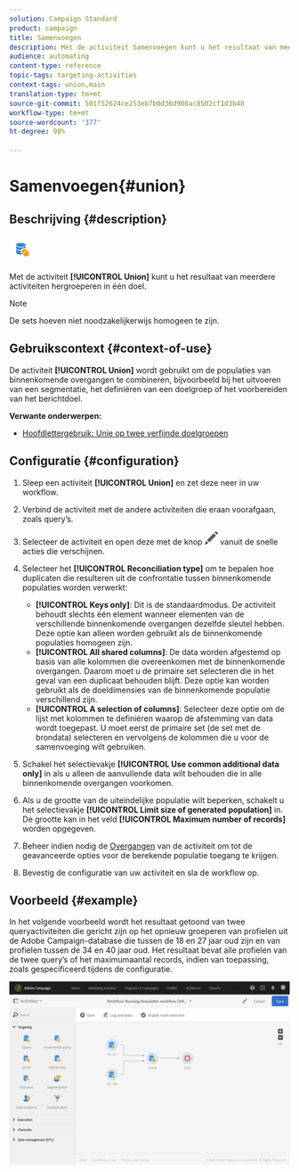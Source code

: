 ```yaml
---
solution: Campaign Standard
product: campaign
title: Samenvoegen
description: Met de activiteit Samenvoegen kunt u het resultaat van meerdere activiteiten hergroeperen in één doel.
audience: automating
content-type: reference
topic-tags: targeting-activities
context-tags: union,main
translation-type: tm+mt
source-git-commit: 501f52624ce253eb7b0d36d908ac8502cf1d3b48
workflow-type: tm+mt
source-wordcount: '377'
ht-degree: 98%

---
```



# Samenvoegen{#union}

## Beschrijving {#description}

![](assets/union.png)

Met de activiteit **[!UICONTROL Union]** kunt u het resultaat van meerdere activiteiten hergroeperen in één doel.

>[!NOTE]
>
>De sets hoeven niet noodzakelijkerwijs homogeen te zijn.

## Gebruikscontext {#context-of-use}

De activiteit **[!UICONTROL Union]** wordt gebruikt om de populaties van binnenkomende overgangen te combineren, bijvoorbeeld bij het uitvoeren van een segmentatie, het definiëren van een doelgroep of het voorbereiden van het berichtdoel.

**Verwante onderwerpen:**

* [Hoofdlettergebruik: Unie op twee verfijnde doelgroepen](../../automating/using/union-on-two-refined-audiences.md)

## Configuratie {#configuration}

1. Sleep een activiteit **[!UICONTROL Union]** en zet deze neer in uw workflow.
1. Verbind de activiteit met de andere activiteiten die eraan voorafgaan, zoals query’s.
1. Selecteer de activiteit en open deze met de knop ![](assets/edit_darkgrey-24px.png) vanuit de snelle acties die verschijnen.
1. Selecteer het **[!UICONTROL Reconciliation type]** om te bepalen hoe duplicaten die resulteren uit de confrontatie tussen binnenkomende populaties worden verwerkt:

   * **[!UICONTROL Keys only]**: Dit is de standaardmodus. De activiteit behoudt slechts één element wanneer elementen van de verschillende binnenkomende overgangen dezelfde sleutel hebben. Deze optie kan alleen worden gebruikt als de binnenkomende populaties homogeen zijn.
   * **[!UICONTROL All shared columns]**: De data worden afgestemd op basis van alle kolommen die overeenkomen met de binnenkomende overgangen. Daarom moet u de primaire set selecteren die in het geval van een duplicaat behouden blijft. Deze optie kan worden gebruikt als de doeldimensies van de binnenkomende populatie verschillend zijn.
   * **[!UICONTROL A selection of columns]**: Selecteer deze optie om de lijst met kolommen te definiëren waarop de afstemming van data wordt toegepast. U moet eerst de primaire set (de set met de brondata) selecteren en vervolgens de kolommen die u voor de samenvoeging wilt gebruiken.

1. Schakel het selectievakje **[!UICONTROL Use common additional data only]** in als u alleen de aanvullende data wilt behouden die in alle binnenkomende overgangen voorkomen.
1. Als u de grootte van de uiteindelijke populatie wilt beperken, schakelt u het selectievakje **[!UICONTROL Limit size of generated population]** in. De grootte kan in het veld **[!UICONTROL Maximum number of records]** worden opgegeven.
1. Beheer indien nodig de [Overgangen](../../automating/using/activity-properties.md) van de activiteit om tot de geavanceerde opties voor de berekende populatie toegang te krijgen.
1. Bevestig de configuratie van uw activiteit en sla de workflow op.

## Voorbeeld {#example}

In het volgende voorbeeld wordt het resultaat getoond van twee queryactiviteiten die gericht zijn op het opnieuw groeperen van profielen uit de Adobe Campaign-database die tussen de 18 en 27 jaar oud zijn en van profielen tussen de 34 en 40 jaar oud. Het resultaat bevat alle profielen van de twee query’s of het maximumaantal records, indien van toepassing, zoals gespecificeerd tijdens de configuratie.

![](assets/wkf_union_example.png)
